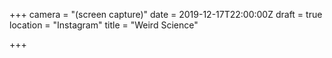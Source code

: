 +++
camera = "(screen capture)"
date = 2019-12-17T22:00:00Z
draft = true
location = "Instagram"
title = "Weird Science"

+++
